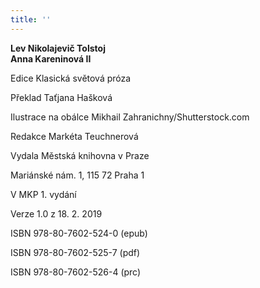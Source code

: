 ```yaml
---
title: ''
---
```


**Lev Nikolajevič Tolstoj  
Anna Kareninová II**

  

Edice Klasická světová próza

Překlad Taťjana Hašková

Ilustrace na obálce Mikhail Zahranichny/Shutterstock.com

Redakce Markéta Teuchnerová

  

Vydala Městská knihovna v Praze

Mariánské nám. 1, 115 72 Praha 1

  

V MKP 1. vydání

Verze 1.0 z 18. 2. 2019

  

ISBN 978-80-7602-524-0 (epub)

ISBN 978-80-7602-525-7 (pdf)

ISBN 978-80-7602-526-4 (prc)

